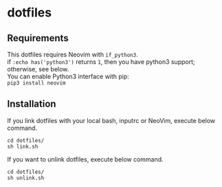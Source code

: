 # dotfiles


## Requirements
This dotfiles requires Neovim with ```if_python3```.  
if ```:echo has('python3')``` returns ```1```, then you have python3 support; otherwise, see below.  
You can enable Python3 interface with pip:  
```pip3 install neovim```  

## Installation

If you link dotfiles with your local bash, inputrc or NeoVim, execute below command.  
```shell
cd dotfiles/
sh link.sh
```

If you want to unlink dotfiles, execute below command.  
```shell
cd dotfiles/
sh unlink.sh
```
